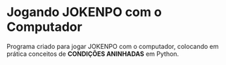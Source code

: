 # Jogando JOKENPO com o Computador
 Programa criado para jogar JOKENPO com o computador, colocando em prática conceitos de **CONDIÇÕES ANINHADAS** em Python.
